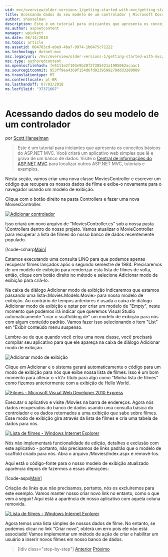 ```yaml
---
uid: mvc/overview/older-versions-1/getting-started-with-mvc/getting-started-with-mvc-part5
title: Acessando dados do seu modelo de um controlador | Microsoft Docs
author: shanselman
description: Este é um tutorial para iniciantes que apresenta os conceitos básicos do ASP.NET MVC. Crie um aplicativo web simples que lê e grava de um banco de dados.
ms.author: aspnetcontent
manager: wpickett
ms.date: 08/14/2010
ms.topic: article
ms.assetid: 004703cd-e0e9-4ba7-9974-1b0475c71222
ms.technology: dotnet-mvc
msc.legacyurl: /mvc/overview/older-versions-1/getting-started-with-mvc/getting-started-with-mvc-part5
msc.type: authoredcontent
ms.openlocfilehash: fe5111e2f103e9b20f27385421a1985062acaac1
ms.sourcegitcommit: 953ff9ea4369f154d6fd0239599279ddd3280009
ms.translationtype: MT
ms.contentlocale: pt-BR
ms.lasthandoff: 07/03/2018
ms.locfileid: "37371607"
---
```

<a name="accessing-your-models-data-from-a-controller"></a>Acessando dados do seu modelo de um controlador
====================
por [Scott Hanselman](https://github.com/shanselman)

> Este é um tutorial para iniciantes que apresenta os conceitos básicos do ASP.NET MVC. Você criará um aplicativo web simples que lê e grava de um banco de dados. Visite o [Central de informações do ASP.NET MVC](../../../index.md) para localizar outros ASP.NET MVC, tutoriais e exemplos.


Nesta seção, vamos criar uma nova classe MoviesController e escrever um código que recupera os nossos dados de filme e exibe-o novamente para o navegador usando um modelo de exibição.

Clique com o botão direito na pasta Controllers e fazer uma nova MoviesController.

[![Adicionar controlador](getting-started-with-mvc-part5/_static/image2.png)](getting-started-with-mvc-part5/_static/image1.png)

Isso criará um novo arquivo de "MoviesController.cs" sob a nossa pasta \Controllers dentro do nosso projeto. Vamos atualizar o MovieController para recuperar a lista de filmes do nosso banco de dados recentemente populado.

[!code-csharp[Main](getting-started-with-mvc-part5/samples/sample1.cs)]

Estamos executando uma consulta LINQ para que podemos apenas recuperar filmes lançados após o segundo semestre de 1984. Precisaremos de um modelo de exibição para renderizar esta lista de filmes de volta, então, clique com botão direito no método e selecione Adicionar modo de exibição para criá-lo.

Na caixa de diálogo Adicionar modo de exibição indicaremos que estamos passando uma lista&lt;Movies.Models.Movie&gt; para nosso modelo de exibição. Ao contrário de tempos anteriores é usada a caixa de diálogo Adicionar modo de exibição e optar por criar um modelo de "Empty", neste momento que podemos irá indicar que queremos Visual Studio automaticamente "criar o scaffolding de" um modelo de exibição para nós com algum conteúdo padrão. Vamos fazer isso selecionando o item "List" em "Exibir conteúdo menu suspenso.

Lembre-se de que quando você criou uma nova classe, você precisará compilar seu aplicativo para que ele apareça na caixa de diálogo Adicionar modo de exibição.

![Adicionar modo de exibição](getting-started-with-mvc-part5/_static/image3.png)

Clique em Adicionar e o sistema gerará automaticamente o código para um modo de exibição para nós que exibe nossa lista de filmes. Isso é um bom momento para alterar o &lt;h2&gt; título para algo como "Minha lista de filmes" como fizemos anteriormente com a exibição de Hello World.

[![Filmes - Microsoft Visual Web Developer 2010 Express](getting-started-with-mvc-part5/_static/image5.png)](getting-started-with-mvc-part5/_static/image4.png)

Executar o aplicativo e visite /Movies na barra de endereços. Agora nós dados recuperados do banco de dados usando uma consulta básica do controlador e os dados retornados a uma exibição que sabe sobre filmes. Esse modo de exibição gira através da lista de filmes e cria uma tabela de dados para nós.

[![Lista de filmes - Windows Internet Explorer](getting-started-with-mvc-part5/_static/image7.png)](getting-started-with-mvc-part5/_static/image6.png)

Nós não implementará funcionalidade de edição, detalhes e exclusão com este aplicativo - portanto, não precisamos de links padrão que o modelo de scaffold criado para nós. Abra o arquivo /Movies/Index.aspx e removê-los.

Aqui está o código-fonte para o nosso modelo de exibição atualizado aparência depois de fazermos a essas alterações:

[!code-aspx[Main](getting-started-with-mvc-part5/samples/sample2.aspx)]

Criação de links que não precisamos, portanto, nós os excluiremos para este exemplo. Vamos manter nosso criar novo link no entanto, como o que vem a seguir! Aqui está a aparência de nosso aplicativo com aquela coluna removida.

[![Lista de filmes - Windows Internet Explorer](getting-started-with-mvc-part5/_static/image9.png)](getting-started-with-mvc-part5/_static/image8.png)

Agora temos uma lista simples de nossos dados de filme. No entanto, se podemos clicar no link "Criar novo", obterá um erro pois ele não está associado! Vamos implementar um método de ação de criar e habilitar um usuário a inserir novos filmes em nosso banco de dados.

> [!div class="step-by-step"]
> [Anterior](getting-started-with-mvc-part4.md)
> [Próximo](getting-started-with-mvc-part6.md)
